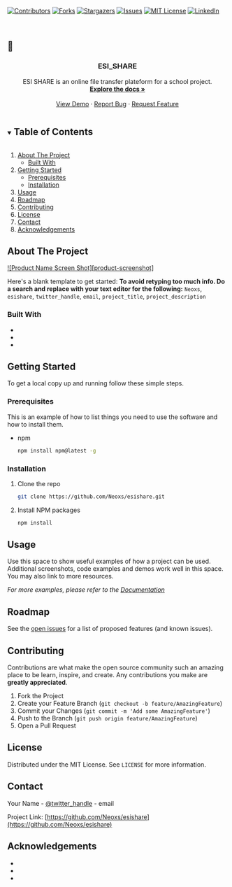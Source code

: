 [![Contributors][contributors-shield]][contributors-url]
[![Forks][forks-shield]][forks-url]
[![Stargazers][stars-shield]][stars-url]
[![Issues][issues-shield]][issues-url]
[![MIT License][license-shield]][license-url]
[![LinkedIn][linkedin-shield]][linkedin-url]

<!-- PROJECT LOGO -->
<br />
<p align="center">
  <h2>🚀</h2>

  <h3 align="center">ESI_SHARE</h3>

  <p align="center">
    ESI SHARE is an online file transfer plateform for a school project.
    <br />
    <a href="https://github.com/Neoxs/esishare"><strong>Explore the docs »</strong></a>
    <br />
    <br />
    <a href="https://github.com/Neoxs/esishare">View Demo</a>
    ·
    <a href="https://github.com/Neoxs/esishare/issues">Report Bug</a>
    ·
    <a href="https://github.com/Neoxs/esishare/issues">Request Feature</a>
  </p>
</p>

<!-- TABLE OF CONTENTS -->
<details open="open">
  <summary><h2 style="display: inline-block">Table of Contents</h2></summary>
  <ol>
    <li>
      <a href="#about-the-project">About The Project</a>
      <ul>
        <li><a href="#built-with">Built With</a></li>
      </ul>
    </li>
    <li>
      <a href="#getting-started">Getting Started</a>
      <ul>
        <li><a href="#prerequisites">Prerequisites</a></li>
        <li><a href="#installation">Installation</a></li>
      </ul>
    </li>
    <li><a href="#usage">Usage</a></li>
    <li><a href="#roadmap">Roadmap</a></li>
    <li><a href="#contributing">Contributing</a></li>
    <li><a href="#license">License</a></li>
    <li><a href="#contact">Contact</a></li>
    <li><a href="#acknowledgements">Acknowledgements</a></li>
  </ol>
</details>

<!-- ABOUT THE PROJECT -->

## About The Project

[![Product Name Screen Shot][product-screenshot]](https://example.com)

Here's a blank template to get started:
**To avoid retyping too much info. Do a search and replace with your text editor for the following:**
`Neoxs`, `esishare`, `twitter_handle`, `email`, `project_title`, `project_description`

### Built With

- []()
- []()
- []()

<!-- GETTING STARTED -->

## Getting Started

To get a local copy up and running follow these simple steps.

### Prerequisites

This is an example of how to list things you need to use the software and how to install them.

- npm
  ```sh
  npm install npm@latest -g
  ```

### Installation

1. Clone the repo
   ```sh
   git clone https://github.com/Neoxs/esishare.git
   ```
2. Install NPM packages
   ```sh
   npm install
   ```

<!-- USAGE EXAMPLES -->

## Usage

Use this space to show useful examples of how a project can be used. Additional screenshots, code examples and demos work well in this space. You may also link to more resources.

_For more examples, please refer to the [Documentation](https://example.com)_

<!-- ROADMAP -->

## Roadmap

See the [open issues](https://github.com/Neoxs/esishare/issues) for a list of proposed features (and known issues).

<!-- CONTRIBUTING -->

## Contributing

Contributions are what make the open source community such an amazing place to be learn, inspire, and create. Any contributions you make are **greatly appreciated**.

1. Fork the Project
2. Create your Feature Branch (`git checkout -b feature/AmazingFeature`)
3. Commit your Changes (`git commit -m 'Add some AmazingFeature'`)
4. Push to the Branch (`git push origin feature/AmazingFeature`)
5. Open a Pull Request

<!-- LICENSE -->

## License

Distributed under the MIT License. See `LICENSE` for more information.

<!-- CONTACT -->

## Contact

Your Name - [@twitter_handle](https://twitter.com/twitter_handle) - email

Project Link: [https://github.com/Neoxs/esishare](https://github.com/Neoxs/esishare)

<!-- ACKNOWLEDGEMENTS -->

## Acknowledgements

- []()
- []()
- []()

<!-- MARKDOWN LINKS & IMAGES -->
<!-- https://www.markdownguide.org/basic-syntax/#reference-style-links -->

[contributors-shield]: https://img.shields.io/github/contributors/Neoxs/repo.svg?style=for-the-badge
[contributors-url]: https://github.com/Neoxs/esishare/community_contributors
[forks-shield]: https://img.shields.io/github/forks/Neoxs/repo.svg?style=for-the-badge
[forks-url]: https://github.com/Neoxs/repo/network/members
[stars-shield]: https://img.shields.io/github/stars/Neoxs/repo.svg?style=for-the-badge
[stars-url]: https://github.com/Neoxs/repo/stargazers
[issues-shield]: https://img.shields.io/github/issues/Neoxs/repo.svg?style=for-the-badge
[issues-url]: https://github.com/Neoxs/repo/issues
[license-shield]: https://img.shields.io/github/license/Neoxs/repo.svg?style=for-the-badge
[license-url]: https://github.com/Neoxs/repo/blob/master/LICENSE.txt
[linkedin-shield]: https://img.shields.io/badge/-LinkedIn-black.svg?style=for-the-badge&logo=linkedin&colorB=555
[linkedin-url]: https://linkedin.com/in/Neoxs
